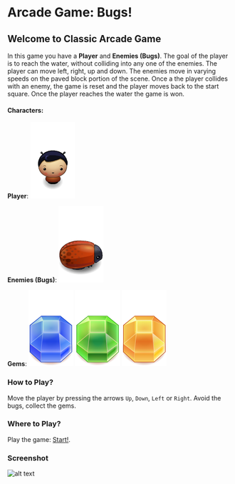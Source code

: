 #  Arcade Game: Bugs!

## Welcome to Classic Arcade Game
In this game you have a **Player**  and **Enemies (Bugs)**. The goal of the player is to reach the water, without colliding into any one of the enemies. The player can move left, right, up and down. The enemies move in varying speeds on the paved block portion of the scene. Once a the player collides with an enemy, the game is reset and the player moves back to the start square. Once the player reaches the water the game is won.





#### Characters:
**Player**:
![alt text](https://github.com/JeffShomali/Arcade-Game/blob/gh-pages/images/char-boy.png?raw=true "Player")

**Enemies (Bugs)**:
![alt text](https://github.com/JeffShomali/Arcade-Game/blob/gh-pages/images/enemy-bug.png?raw=true "Bugs")

**Gems**:
![alt text](https://github.com/JeffShomali/Arcade-Game/blob/gh-pages/images/gem-blue.png?raw=true "Gem Blue")
![alt text](https://github.com/JeffShomali/Arcade-Game/blob/gh-pages/images/gem-green.png?raw=true "Gem Green")
![alt text](https://github.com/JeffShomali/Arcade-Game/blob/gh-pages/images/gem-orange.png?raw=true "Gem Red")

### How to Play?
Move the player by pressing the arrows `Up`, `Down`, `Left` or `Right`.
Avoid the bugs, collect the gems.

### Where to Play?
Play the game: [Start!](http://jeffshomali.com/Projects/P3/).

### Screenshot

![alt text](https://github.com/JeffShomali/P3-Arcade-Game/blob/gh-pages/images/P3.png?raw=true)
